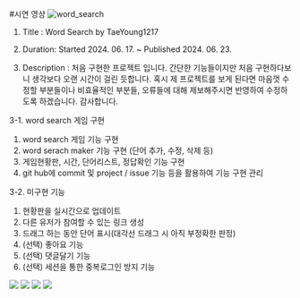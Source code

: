 #시연 영상
![word_search](https://github.com/user-attachments/assets/1f1c9228-eb8b-47f3-b051-72b6523c8f38)

1. Title : Word Search by TaeYoung1217

2. Duration: 
Started 2024. 06. 17. ~ 
Published 2024. 06. 23. 

3. Description : 
처음 구현한 프로젝트 입니다. 간단한 기능들이지만 처음 구현하다보니 생각보다 오랜 시간이 걸린 듯합니다.
혹시 제 프로젝트를 보게 된다면 마음껏 수정할 부분들이나 비효율적인 부분들, 오류들에 대해 제보해주시면 반영하여 수정하도록 하겠습니다.
감사합니다.

3-1. word search 게임 구현

1) word search 게임 기능 구현
2) word serach maker 기능 구현 (단어 추가, 수정, 삭제 등)
3) 게임현황판, 시간, 단어리스트, 정답확인 기능 구현
4) git hub에 commit 및 project / issue 기능 등을 활용하여 기능 구현 관리


3-2. 미구현 기능 
1) 현황판을 실시간으로 업데이트
2) 다른 유저가 참여할 수 있는 링크 생성
3) 드래그 하는 동안 단어 표시(대각선 드래그 시 아직 부정확한 판정)
4) (선택) 좋아요 기능
5) (선택) 댓글달기 기능
6) (선택) 세션을 통한 중복로그인 방지 기능

<div>
<img src="https://img.shields.io/badge/html5-E34F26?style=for-the-badge&logo=html5&logoColor=white">
<img src="https://img.shields.io/badge/css-1572B6?style=for-the-badge&logo=css3&logoColor=white"> 
  <img src="https://img.shields.io/badge/javascript-F7DF1E?style=for-the-badge&logo=javascript&logoColor=black"> 
<img src="https://img.shields.io/badge/python-3776AB?style=for-the-badge&logo=python&logoColor=white"> </div>
